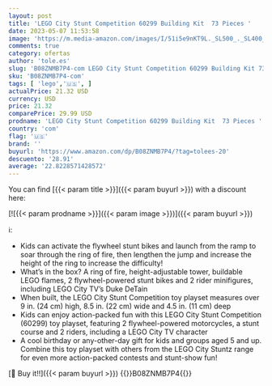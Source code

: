 ```yaml
---
layout: post
title: 'LEGO City Stunt Competition 60299 Building Kit  73 Pieces '
date: 2023-05-07 11:53:58
image: 'https://m.media-amazon.com/images/I/51i5e9nKT9L._SL500_._SL400_.jpg'
comments: true
category: ofertas
author: 'tole.es'
slug: 'B08ZNMB7P4-com LEGO City Stunt Competition 60299 Building Kit 73 Pieces'
sku: 'B08ZNMB7P4-com'
tags: [ 'lego','🇺🇸', ]
actualPrice: 21.32 USD
currency: USD
price: 21.32
comparePrice: 29.99 USD
prodname: 'LEGO City Stunt Competition 60299 Building Kit  73 Pieces '
country: 'com'
flag: '🇺🇸'
brand: ''
buyurl: 'https://www.amazon.com/dp/B08ZNMB7P4/?tag=tolees-20'
descuento: '28.91'
average: '22.8228571428572'
---
```


You can find [{{< param title >}}]({{< param buyurl >}}) with a discount here:

[![{{< param prodname >}}]({{< param image >}})]({{< param buyurl >}})

ℹ️:

- Kids can activate the flywheel stunt bikes and launch from the ramp to soar through the ring of fire, then lengthen the jump and increase the height of the ring to increase the difficulty!
- What’s in the box? A ring of fire, height-adjustable tower, buildable LEGO flames, 2 flywheel-powered stunt bikes and 2 rider minifigures, including LEGO City TV’s Duke DeTain
- When built, the LEGO City Stunt Competition toy playset measures over 9 in. (24 cm) high, 8.5 in. (22 cm) wide and 4.5 in. (11 cm) deep
- Kids can enjoy action-packed fun with this LEGO City Stunt Competition (60299) toy playset, featuring 2 flywheel-powered motorcycles, a stunt course and 2 riders, including a LEGO City TV character
- A cool birthday or any-other-day gift for kids and groups aged 5 and up. Combine this toy playset with others from the LEGO City Stuntz range for even more action-packed contests and stunt-show fun!

[🛒 Buy it!!]({{< param buyurl >}})
{{<world>}}B08ZNMB7P4{{</world>}}
